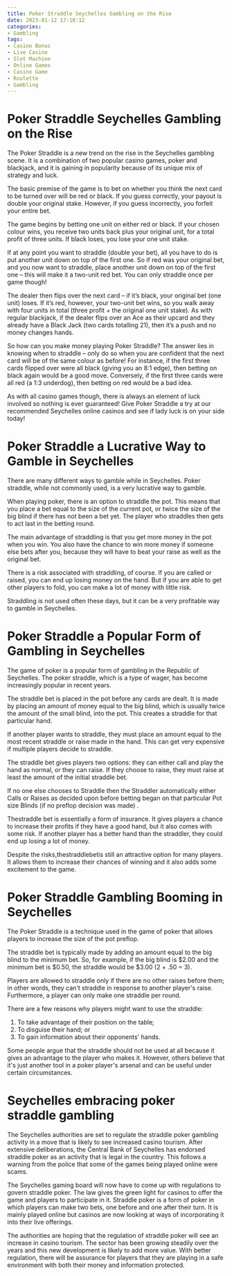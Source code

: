 ```yaml
---
title: Poker Straddle Seychelles Gambling on the Rise
date: 2023-01-12 17:18:12
categories:
- Gambling
tags:
- Casino Bonus
- Live Casino
- Slot Machine
- Online Games
- Casino Game
- Roulette
- Gambling
---
```



#  Poker Straddle Seychelles Gambling on the Rise

The Poker Straddle is a new trend on the rise in the Seychelles gambling scene. It is a combination of two popular casino games, poker and blackjack, and it is gaining in popularity because of its unique mix of strategy and luck.

The basic premise of the game is to bet on whether you think the next card to be turned over will be red or black. If you guess correctly, your payout is double your original stake. However, if you guess incorrectly, you forfeit your entire bet.

The game begins by betting one unit on either red or black. If your chosen colour wins, you receive two units back plus your original unit, for a total profit of three units. If black loses, you lose your one unit stake.

If at any point you want to straddle (double your bet), all you have to do is put another unit down on top of the first one. So if red was your original bet, and you now want to straddle, place another unit down on top of the first one – this will make it a two-unit red bet. You can only straddle once per game though!

The dealer then flips over the next card – if it’s black, your original bet (one unit) loses. If it’s red, however, your two-unit bet wins, so you walk away with four units in total (three profit + the original one unit stake). As with regular blackjack, if the dealer flips over an Ace as their upcard and they already have a Black Jack (two cards totalling 21), then it’s a push and no money changes hands.

So how can you make money playing Poker Straddle? The answer lies in knowing when to straddle – only do so when you are confident that the next card will be of the same colour as before! For instance, if the first three cards flipped over were all black (giving you an 8:1 edge), then betting on black again would be a good move. Conversely, if the first three cards were all red (a 1:3 underdog), then betting on red would be a bad idea.

As with all casino games though, there is always an element of luck involved so nothing is ever guaranteed! Give Poker Straddle a try at our recommended Seychelles online casinos and see if lady luck is on your side today!

#  Poker Straddle a Lucrative Way to Gamble in Seychelles 

There are many different ways to gamble while in Seychelles. Poker straddle, while not commonly used, is a very lucrative way to gamble.

When playing poker, there is an option to straddle the pot. This means that you place a bet equal to the size of the current pot, or twice the size of the big blind if there has not been a bet yet. The player who straddles then gets to act last in the betting round.

The main advantage of straddling is that you get more money in the pot when you win. You also have the chance to win more money if someone else bets after you, because they will have to beat your raise as well as the original bet.

There is a risk associated with straddling, of course. If you are called or raised, you can end up losing money on the hand. But if you are able to get other players to fold, you can make a lot of money with little risk.

Straddling is not used often these days, but it can be a very profitable way to gamble in Seychelles.

#  Poker Straddle a Popular Form of Gambling in Seychelles 

The game of poker is a popular form of gambling in the Republic of Seychelles. The poker straddle, which is a type of wager, has become increasingly popular in recent years.

The straddle bet is placed in the pot before any cards are dealt. It is made by placing an amount of money equal to the big blind, which is usually twice the amount of the small blind, into the pot. This creates a straddle for that particular hand.

If another player wants to straddle, they must place an amount equal to the most recent straddle or raise made in the hand. This can get very expensive if multiple players decide to straddle. 

The straddle bet gives players two options: they can either call and play the hand as normal, or they can raise. If they choose to raise, they must raise at least the amount of the initial straddle bet. 

If no one else chooses to Straddle then the Straddler automatically either Calls or Raises as decided upon before betting began on that particular Pot size Blinds (if no preflop decision was made) . 

Thestraddle bet is essentially a form of insurance. It gives players a chance to increase their profits if they have a good hand, but it also comes with some risk. If another player has a better hand than the straddler, they could end up losing a lot of money. 

Despite the risks,thestraddlebetis still an attractive option for many players. It allows them to increase their chances of winning and it also adds some excitement to the game.

#  Poker Straddle Gambling Booming in Seychelles 

The Poker Straddle is a technique used in the game of poker that allows players to increase the size of the pot preflop. 

The straddle bet is typically made by adding an amount equal to the big blind to the minimum bet. So, for example, if the big blind is $2.00 and the minimum bet is $0.50, the straddle would be $3.00 (2 + .50 = 3). 

Players are allowed to straddle only if there are no other raises before them; in other words, they can't straddle in response to another player's raise. Furthermore, a player can only make one straddle per round. 

There are a few reasons why players might want to use the straddle: 

1) To take advantage of their position on the table; 
2) To disguise their hand; or 
3) To gain information about their opponents' hands. 

Some people argue that the straddle should not be used at all because it gives an advantage to the player who makes it. However, others believe that it's just another tool in a poker player's arsenal and can be useful under certain circumstances.

#  Seychelles embracing poker straddle gambling

The Seychelles authorities are set to regulate the straddle poker gambling activity in a move that is likely to see increased casino tourism. After extensive deliberations, the Central Bank of Seychelles has endorsed straddle poker as an activity that is legal in the country. This follows a warning from the police that some of the games being played online were scams.

The Seychelles gaming board will now have to come up with regulations to govern straddle poker. The law gives the green light for casinos to offer the game and players to participate in it. Straddle poker is a form of poker in which players can make two bets, one before and one after their turn. It is mainly played online but casinos are now looking at ways of incorporating it into their live offerings.

The authorities are hoping that the regulation of straddle poker will see an increase in casino tourism. The sector has been growing steadily over the years and this new development is likely to add more value. With better regulation, there will be assurance for players that they are playing in a safe environment with both their money and information protected.